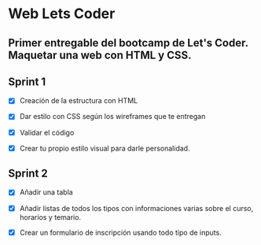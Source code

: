 # Web Lets Coder

## Primer entregable del bootcamp de Let's Coder. Maquetar una web con HTML y CSS.

## Sprint 1

- [x] Creación de la estructura con HTML

- [x] Dar estilo con CSS según los wireframes que te entregan

- [x] Validar el código

- [x] Crear tu propio estilo visual para darle personalidad.

## Sprint 2

- [x] Añadir una tabla

- [x] Añadir listas de todos los tipos con informaciones varias sobre el curso, horarios y temario.

- [x] Crear un formulario de inscripción usando todo tipo de inputs.

